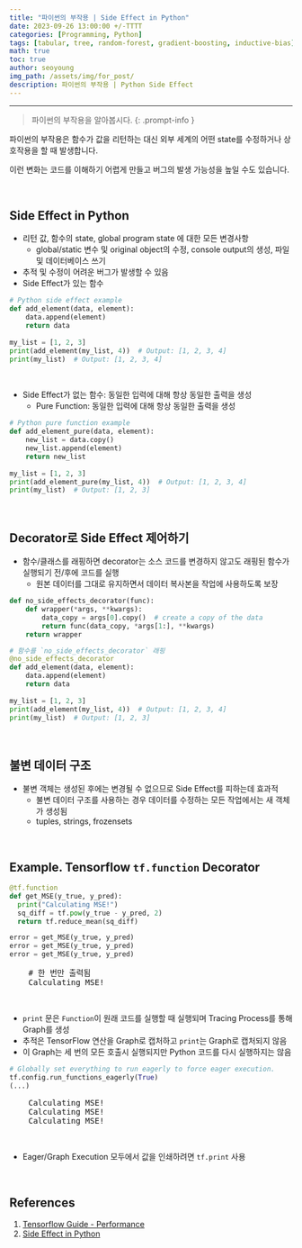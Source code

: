 ```yaml
---
title: "파이썬의 부작용 | Side Effect in Python"
date: 2023-09-26 13:00:00 +/-TTTT
categories: [Programming, Python]
tags: [tabular, tree, random-forest, gradient-boosting, inductive-bias]
math: true
toc: true
author: seoyoung
img_path: /assets/img/for_post/
description: 파이썬의 부작용 | Python Side Effect
---
```



------------------------

> 파이썬의 부작용을 알아봅시다.
{: .prompt-info }

파이썬의 부작용은 함수가 값을 리턴하는 대신 외부 세계의 어떤 state를 수정하거나 상호작용을 할 때 발생합니다.

이런 변화는 코드를 이해하기 어렵게 만들고 버그의 발생 가능성을 높일 수도 있습니다. 

&nbsp;
&nbsp;
&nbsp;

## **Side Effect in Python**
- 리턴 값, 함수의 state, global program state 에 대한 모든 변경사항
  - global/static 변수 및 original object의 수정, console output의 생성, 파일 및 데이터베이스 쓰기
- 추적 및 수정이 어려운 버그가 발생할 수 있음
- Side Effect가 있는 함수

```python
# Python side effect example
def add_element(data, element):
    data.append(element)
    return data
 
my_list = [1, 2, 3]
print(add_element(my_list, 4))  # Output: [1, 2, 3, 4]
print(my_list)  # Output: [1, 2, 3, 4]
```

&nbsp;
&nbsp;
&nbsp;


- Side Effect가 없는 함수: 동일한 입력에 대해 항상 동일한 출력을 생성
  - Pure Function: 동일한 입력에 대해 항상 동일한 출력을 생성

```python
# Python pure function example
def add_element_pure(data, element):
    new_list = data.copy()
    new_list.append(element)
    return new_list
 
my_list = [1, 2, 3]
print(add_element_pure(my_list, 4))  # Output: [1, 2, 3, 4]
print(my_list)  # Output: [1, 2, 3]
```

&nbsp;
&nbsp;
&nbsp;


## **Decorator로 Side Effect 제어하기**
- 함수/클래스를 래핑하면 decorator는 소스 코드를 변경하지 않고도 래핑된 함수가 실행되기 전/후에 코드를 실행
  - 원본 데이터를 그대로 유지하면서 데이터 복사본을 작업에 사용하도록 보장

```python
def no_side_effects_decorator(func):
    def wrapper(*args, **kwargs):
        data_copy = args[0].copy()  # create a copy of the data
        return func(data_copy, *args[1:], **kwargs)
    return wrapper

# 함수를 `no_side_effects_decorator` 래핑
@no_side_effects_decorator
def add_element(data, element):
    data.append(element)
    return data
 
my_list = [1, 2, 3]
print(add_element(my_list, 4))  # Output: [1, 2, 3, 4]
print(my_list)  # Output: [1, 2, 3]
```

&nbsp;
&nbsp;
&nbsp;

## **불변 데이터 구조**
- 불변 객체는 생성된 후에는 변경될 수 없으므로 Side Effect를 피하는데 효과적
  - 불변 데이터 구조를 사용하는 경우 데이터를 수정하는 모든 작업에서는 새 객체가 생성됨
  - tuples, strings, frozensets

&nbsp;
&nbsp;
&nbsp;

## **Example. Tensorflow `tf.function` Decorator**

```python
@tf.function
def get_MSE(y_true, y_pred):
  print("Calculating MSE!")
  sq_diff = tf.pow(y_true - y_pred, 2)
  return tf.reduce_mean(sq_diff)

error = get_MSE(y_true, y_pred)
error = get_MSE(y_true, y_pred)
error = get_MSE(y_true, y_pred)
```

<pre>
    # 한 번만 출력됨
    Calculating MSE!
</pre>

&nbsp;
&nbsp;
&nbsp;

- `print` 문은 `Function`이 원래 코드를 실행할 때 실행되며 Tracing Process를 통해 Graph를 생성 
- 추적은 TensorFlow 연산을 Graph로 캡처하고 `print`는 Graph로 캡처되지 않음 
- 이 Graph는 세 번의 모든 호출시 실행되지만 Python 코드를 다시 실행하지는 않음

```python
# Globally set everything to run eagerly to force eager execution.
tf.config.run_functions_eagerly(True)
(...)
```

<pre>
    Calculating MSE!
    Calculating MSE!
    Calculating MSE!
</pre>

&nbsp;
&nbsp;
&nbsp;

- Eager/Graph Execution 모두에서 값을 인쇄하려면 `tf.print` 사용


&nbsp;
&nbsp;
&nbsp;


## References
1. [Tensorflow Guide - Performance](https://www.tensorflow.org/guide/)
2. [Side Effect in Python](https://ecoagi.ai/topics/Python/side-effect-in-python)

